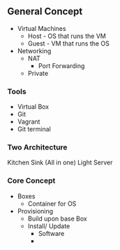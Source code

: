 ## General Concept

 - Virtual Machines 
	 - Host - OS that runs the VM
	 - Guest - VM that runs the OS
- Networking 
	- NAT 
		- Port Forwarding 
	- Private

### Tools

 - Virtual Box 
 - Git 
 - Vagrant 
 - Git terminal

### Two Architecture

Kitchen Sink (All in one)
Light Server

### Core Concept

 - Boxes
	 - Container for OS
 - Provisioning
	 - Build upon base Box
	 - Install/ Update
		 - Software
		 - 

<!--stackedit_data:
eyJoaXN0b3J5IjpbLTMzMTU4NjQzNV19
-->